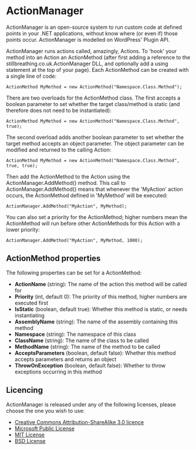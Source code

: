 ActionManager
=============

ActionManager is an open-source system to run custom code at defined points in your .NET applications, without know where (or even if) those points occur. ActionManager is modelled on WordPress' Plugin API.

ActionManager runs actions called, amazingly, Actions.  To 'hook' your method into an Action an ActionMethod (after first adding a reference to the stillbreathing.co.uk.ActionManager DLL, and optionally add a using statement at the top of your page). Each ActionMethod can be created with a single line of code:

`ActionMethod MyMethod = new ActionMethod("Namespace.Class.Method");`

There are two overloads for the ActionMethod class. The first accepts a boolean parameter to set whether the target class/method is static (and therefore does not need to be instantiated):

`ActionMethod MyMethod = new ActionMethod("Namespace.Class.Method", true);`

The second overload adds another boolean parameter to set whether the target method accepts an object parameter. The object parameter can be modified and returned to the calling Action:

`ActionMethod MyMethod = new ActionMethod("Namespace.Class.Method", true, true);`

Then add the ActionMethod to the Action using the ActionManager.AddMethod() method. This call to ActionManager.AddMethod() means that whenever the 'MyAction' action occurs, the ActionMethod defined in 'MyMethod' will be executed:

`ActionManager.AddMethod("MyAction", MyMethod);`

You can also set a priority for the ActionMethod; higher numbers mean the ActionMethod will run before other ActionMethods for this Action with a lower priority:

`ActionManager.AddMethod("MyAction", MyMethod, 1000);`

ActionMethod properties
-----------------------

The following properties can be set for a ActionMethod:

* **ActionName** (string): The name of the action this method will be called for
* **Priority** (int, default 0): The priority of this method, higher numbers are executed first
* **IsStatic** (boolean, default true): Whether this method is static, or needs instantiating
* **AssemblyName** (string): The name of the assembly containing this method
* **Namespace** (string): The namespace of this class
* **ClassName** (string): The name of the class to be called
* **MethodName** (string): The name of the method to be called
* **AcceptsParameters** (boolean, default false): Whether this method accepts parameters and returns an object
* **ThrowOnException** (boolean, default false): Whether to throw exceptions occurring in this method

Licencing
---------

ActionManager is released under any of the following licenses, please choose the one you wish to use:

* [Creative Commons Attribution-ShareAlike 3.0 licence](http://creativecommons.org/licenses/by-sa/3.0/)
* [Microsoft Public License](http://www.opensource.org/licenses/ms-pl.html)
* [MIT License](http://www.opensource.org/licenses/mit-license.php)
* [BSD License](http://www.opensource.org/licenses/bsd-license.php)